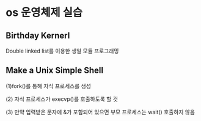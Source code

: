 # os 운영체제 실습 
<h2>Birthday Kernerl</h2>
  <p>Double linked list를 이용한 생일 모듈 프로그래밍</p>
<h2>Make a Unix Simple Shell</h2>
  <p>(1)fork()를 통해 자식 프로세스를 생성</p>
    <p>(2) 자식 프로세스가 execvp()를 호출하도록 할 것</p>
   <p> (3) 만약 입력받은 문자에 &가 포함되어 있으면 부모 프로세스는 wait() 호출하지 않음</p>


